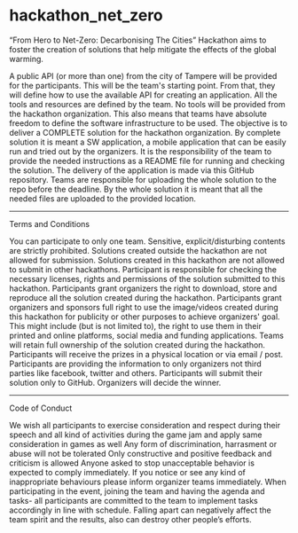 # hackathon_net_zero
“From Hero to Net-Zero: Decarbonising The Cities” Hackathon aims to foster the creation of solutions that help mitigate the effects of the global warming.

A public API (or more than one) from the city of Tampere will be provided for the participants. This will be the team's starting point. From that, they will define how to use the available API for creating an application. 
All the tools and resources are defined by the team. No tools will be provided from the hackathon organization. This also means that teams have absolute freedom to define the software infrastructure to be used. The objective is to deliver a COMPLETE solution for the hackathon organization. By complete solution it is meant a SW application, a mobile application that can be easily run and tried out by the organizers. It is the responsibility of the team to provide the needed instructions as a README file for running and checking the solution. The delivery of the application is made via this GitHub repository. Teams are responsible for uploading the whole solution to the repo before the deadline. By the whole solution it is meant that all the needed files are uploaded to the provided location.
____________________________________________________________________________________________________________________________________________________________________

Terms and Conditions

You can participate to only one team.
Sensitive, explicit/disturbing contents are strictly prohibited.
Solutions created outside the hackathon are not allowed for submission.
Solutions created in this hackathon are not allowed to submit in other hackathons.
Participant is responsible for checking the necessary licenses, rights and permissions of the solution submitted to this hackathon.
Participants grant organizers the right to download, store and reproduce all the solution created during the hackathon. 
Participants grant organizers and sponsors full right to use the image/videos created during this hackathon for publicity or other purposes to achieve organizers' goal. This might include (but is not limited to), the right to use them in their printed and online platforms, social media and funding applications. 
Teams will retain full ownership of the solution created during the hackathon. 
Participants will receive the prizes in a physical location or via email / post.
Participants are providing the information to only organizers not third parties like facebook, twitter and others. 
Participants will submit their solution only to GitHub.
Organizers will decide the winner.
____________________________________________________________________________________________________________________________________________________________________

Code of Conduct

We wish all participants to exercise consideration and respect during their speech and all kind of activities during the game jam and apply same consideration in games as well
Any form of discrimination, harrasment or abuse will not be tolerated
Only constructive and positive feedback and  criticism is allowed 
Anyone asked to stop unacceptable behavior is expected to comply immediately.
If you notice or see any kind of inappropriate behaviours please inform organizer teams immediately.
When participating in the event, joining the team and having the agenda and tasks- all participants are committed to the team to implement tasks accordingly in line with schedule. Falling apart can negatively affect the team spirit and the results, also can destroy other people’s efforts.

